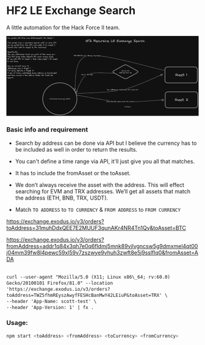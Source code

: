 # HF2 LE Exchange Search

A little automation for the Hack Force II team.

![image](./assets/hf2_recursive_exchange_search.png)

### Basic info and requirement
- Search by address can be done via API but I believe the currency has to be included as well in order to return the results. 
- You can't define a time range via API, it'll just give you all that matches. 
- It has to include the fromAsset or the toAsset. 
- We don’t always receive the asset with the address. This will effect searching for EVM and TRX addresses. We’ll get all assets that match the address (ETH, BNB, TRX, USDT). 

- Match `TO ADDRESS` to `TO CURRENCY` & `FROM ADDRESS` to `FROM CURRENCY`

https://exchange.exodus.io/v3/orders?toAddress=31muhDdxQEE7E2MUUF3qunAKr4NR4Tn1Qy&toAsset=BTC

https://exchange.exodus.io/v3/orders?fromAddress=addr1q84x3qh7e0q6fldmj5mnk89vjlvgncsw5g9dmxmel4qt00j04mm39fw8l4pewc59xl59v7zszwye9vhuh3zwft8e5j9sslflq0&fromAsset=ADA

```curl

curl --user-agent "Mozilla/5.0 (X11; Linux x86\_64; rv:60.0) Gecko/20100101 Firefox/81.0" --location 'https://exchange.exodus.io/v3/orders?toAddress=TWZ5fhmREyszAwyfFESHcBanMwY42LEiuP&toAsset=TRX' \
--header 'App-Name: scott-test' \
--header 'App-Version: 1' | fx .
```


### Usage:

```zsh
npm start <toAddress> <fromAddress> <toCurrency> <fromCurrency>
```

